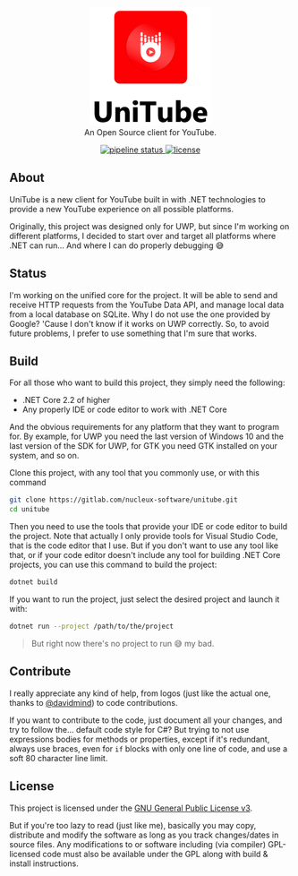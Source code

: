 <div align="center">
  <p align="center">
    <img src="data/logos/Unitube-vertical.png">
    <br>
    An Open Source client for YouTube.
  </p>
</div>
<div align="center">
  <p align="center">
    <a href="https://gitlab.com/nucleux-software/unitube/commits/master">
      <img alt="pipeline status" src="https://gitlab.com/nucleux-software/unitube/badges/master/pipeline.svg"/>
    </a>
    <a href="LICENSE">
      <img alt="license" src="https://img.shields.io/github/license/nucleuxsoft/unitube.svg">
    </a>
  </p>
</div>

## About
UniTube is a new client for YouTube built in with .NET technologies to provide a
new YouTube experience on all possible platforms.

Originally, this project was designed only for UWP, but since I'm working on
different platforms, I decided to start over and target all platforms where .NET
can run... And where I can do properly debugging 😅️

## Status
I'm working on the unified core for the project. It will be able to send and
receive HTTP requests from the YouTube Data API, and manage local data from a
local database on SQLite. Why I do not use the one provided by Google? 'Cause I
don't know if it works on UWP correctly. So, to avoid future problems, I prefer
to use something that I'm sure that works.

## Build
For all those who want to build this project, they simply need the following:

- .NET Core 2.2 of higher
- Any properly IDE or code editor to work with .NET Core

And the obvious requirements for any platform that they want to program for. By
example, for UWP you need the last version of Windows 10 and the last version
of the SDK for UWP, for GTK you need GTK installed on your system, and so on.

Clone this project, with any tool that you commonly use, or with this command

```sh
git clone https://gitlab.com/nucleux-software/unitube.git
cd unitube
```

Then you need to use the tools that provide your IDE or code editor to build the
project. Note that actually I only provide tools for Visual Studio Code, that is
the code editor that I use. But if you don't want to use any tool like that, or
if your code editor doesn't include any tool for building .NET Core projects,
you can use this command to build the project:

```sh
dotnet build
```

If you want to run the project, just select the desired project and launch it
with:

```sh
dotnet run --project /path/to/the/project
```

> But right now there's no project to run 😅️ my bad.

## Contribute
I really appreciate any kind of help, from logos (just like the actual one,
thanks to [@davidmind](https://github.com/davidmind)) to code contributions.

If you want to contribute to the code, just document all your changes, and try
to follow the... default code style for C#? But trying to not use expressions
bodies for methods or properties, except if it's redundant, always
use braces, even for `if` blocks with only one line of code, and use a soft 80
character line limit.

## License
This project is licensed under the [GNU General Public License v3](LICENSE).

But if you're too lazy to read (just like me), basically you may copy,
distribute and modify the software as long as you track changes/dates in source
files. Any modifications to or software including (via compiler) GPL-licensed
code must also be available under the GPL along with build & install
instructions.
